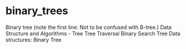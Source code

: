 # binary_trees
Binary tree (note the first line: Not to be confused with B-tree.) Data Structure and Algorithms - Tree Tree Traversal Binary Search Tree Data structures: Binary Tree
